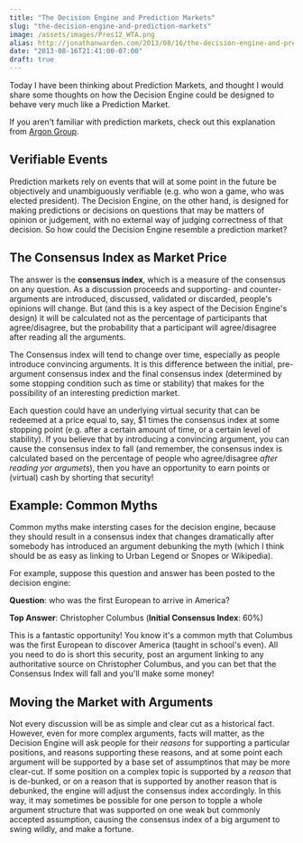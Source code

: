 ```yaml
---
title: "The Decision Engine and Prediction Markets"
slug: "the-decision-engine-and-prediction-markets"
image: /assets/images/Pres12_WTA.png
alias: http://jonathanwarden.com/2013/08/16/the-decision-engine-and-prediction-markets/
date: "2013-08-16T21:41:00-07:00"
draft: true
---
```


Today I have been thinking about Prediction Markets, and thought I would share some thoughts on how the Decision Engine could be designed to behave very much like a Prediction Market.

If you aren't familiar with prediction markets, check out this explanation from <a href="https://medium.com/@argongroup/decentralized-prediction-markets-explained-d9f0425d331c">Argon Group</a>.
<h2>Verifiable Events</h2>
Prediction markets rely on events that will at some point in the future be objectively and unambiguously verifiable (e.g. who won a game, who was elected president). The Decision Engine, on the other hand, is designed for making predictions or decisions on questions that may be matters of opinion or judgement, with no external way of judging correctness of that decision. So how could the Decision Engine resemble a prediction market?
<h2>The Consensus Index as Market Price</h2>
The answer is the <strong>consensus index</strong>, which is a measure of the consensus on any question. As a discussion proceeds and supporting- and counter-arguments are introduced, discussed, validated or discarded, people's opinions will change. But (and this is a key aspect of the Decision Engine's design) it will be calculated not as the percentage of participants that agree/disagree, but the probability that a participant will agree/disagree after reading all the arguments.

The Consensus index will tend to change over time, especially as people introduce convincing arguments. It is this difference between the initial, pre-argument consensus index and the final consensus index (determined by some stopping condition such as time or stability) that makes for the possibility of an interesting prediction market.

Each question could have an underlying virtual security that can be redeemed at a price equal to, say, $1 times the consensus index at some stopping point (e.g. after a certain amount of time, or a certain level of stability). If you believe that by introducing a convincing argument, you can cause the consensus index to fall (and remember, the consensus index is calculated based on the percentage of people who agree/disagree <em>after reading yor argumets</em>), then you have an opportunity to earn points or (virtual) cash by shorting that security!
<h2>Example: Common Myths</h2>
Common myths make intersting cases for the decision engine, because they should result in a consensus index that changes dramatically after somebody has introduced an argument debunking the myth (which I think should be as easy as linking to Urban Legend or Snopes or Wikipedia).

For example, suppose this question and answer has been posted to the decision engine:

<strong>Question</strong>: who was the first European to arrive in America?

<strong>Top Answer</strong>: Christopher Columbus (<strong>Initial Consensus Index</strong>: 60%)

This is a fantastic opportunity!  You know it's a common myth that Columbus was the first European to discover America (taught in school's even). All you need to do is short this security, post an argument linking to any authoritative source on Christopher Columbus, and you can bet that the Consensus Index will fall and you'll make some money!
<h2>Moving the Market with Arguments</h2>
Not every discussion will be as simple and clear cut as a historical fact. However, even for more complex arguments, facts will matter, as the Decision Engine will ask people for their <em>reasons</em> for supporting a particular positions, and reasons supporting these reasons, and at some point each argument will be supported by a base set of assumptinos that may be more clear-cut. If some position on a complex topic is supported by a <em>reason</em> that is de-bunked, or on a reason that is supported by another reason that is debunked, the engine will adjust the consensus index accordingly. In this way, it may sometimes be possible for one person to topple a whole argument structure that was supported on one weak but commonly accepted assumption, causing the consensus index of a big argument to swing wildly, and make a fortune.
